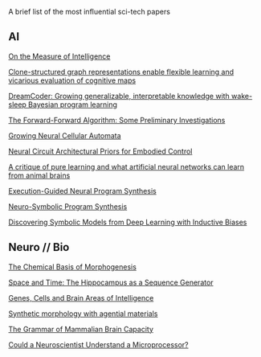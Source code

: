 A brief list of the most influential sci-tech papers

## AI 
[On the Measure of Intelligence](https://arxiv.org/pdf/1911.01547.pdf)

[Clone-structured graph representations enable flexible learning and vicarious evaluation of cognitive maps](https://www.nature.com/articles/s41467-021-22559-5)

[DreamCoder: Growing generalizable, interpretable knowledge with wake-sleep Bayesian program learning](https://arxiv.org/pdf/2006.08381.pdf)

[The Forward-Forward Algorithm: Some Preliminary Investigations](https://arxiv.org/pdf/2212.13345.pdf)

[Growing Neural Cellular Automata](https://distill.pub/2020/growing-ca/)

[Neural Circuit Architectural Priors for Embodied Control](https://arxiv.org/pdf/2201.05242.pdf)

[A critique of pure learning and what artificial neural networks can learn from animal brains](https://www.nature.com/articles/s41467-019-11786-6)

[Execution-Guided Neural Program Synthesis](https://openreview.net/forum?id=H1gfOiAqYm)

[Neuro-Symbolic Program Synthesis](https://arxiv.org/abs/1611.01855)

[Discovering Symbolic Models from Deep Learning with Inductive Biases](https://arxiv.org/pdf/2006.11287.pdf)

## Neuro // Bio 

[The Chemical Basis of Morphogenesis](https://royalsocietypublishing.org/doi/10.1098/rstb.1952.0012)

[Space and Time: The Hippocampus as a Sequence Generator](https://www.cell.com/trends/cognitive-sciences/fulltext/S1364-6613(18)30166-9)

[Genes, Cells and Brain Areas of Intelligence](https://www.frontiersin.org/articles/10.3389/fnhum.2019.00044/full)

[Synthetic morphology with agential materials](https://www.nature.com/articles/s44222-022-00001-9)

[The Grammar of Mammalian Brain Capacity](https://arxiv.org/pdf/1612.01150.pdf)

[Could a Neuroscientist Understand a Microprocessor?](https://journals.plos.org/ploscompbiol/article?id=10.1371/journal.pcbi.1005268)




